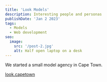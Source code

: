 ```yaml
---
title: 'Look Models'
description: Interesting people and personas
publishDate: 'Jan 2 2023'
tags:
  - Models
  - Web development
seo:
  image:
    src: '/post-2.jpg'
    alt: Half open laptop on a desk
---
```


We started a small model agency in Cape Town. 

[look.capetown](https://look.capetown)
